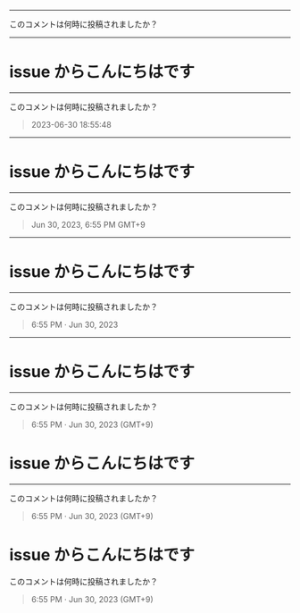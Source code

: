 

---

このコメントは何時に投稿されましたか？

---


# issue からこんにちはです


---

このコメントは何時に投稿されましたか？

> 2023-06-30 18:55:48

---


# issue からこんにちはです


---

このコメントは何時に投稿されましたか？

> Jun 30, 2023, 6:55 PM GMT+9

---


# issue からこんにちはです


---

このコメントは何時に投稿されましたか？

> 6:55 PM · Jun 30, 2023

---


# issue からこんにちはです


---

このコメントは何時に投稿されましたか？

> 6:55 PM · Jun 30, 2023 (GMT+9)

# issue からこんにちはです

---

このコメントは何時に投稿されましたか？

> 6:55 PM · Jun 30, 2023 (GMT+9)

# issue からこんにちはです
このコメントは何時に投稿されましたか？

> 6:55 PM · Jun 30, 2023 (GMT+9)
